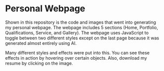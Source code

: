 # Personal Webpage
Shown in this repository is the code and images that went into generating my personal webpage. The webpage includes 5 sections (Home, Portfolio, Qualifications, Service, and Gallery). The webpage uses JavaScript to toggle between two different styles except on the last page because it was generated almost entirely using AI.

Many different styles and effects were put into this. You can see these effects in action by hovering over certain objects. Also, download my resume by clicking on the image.
